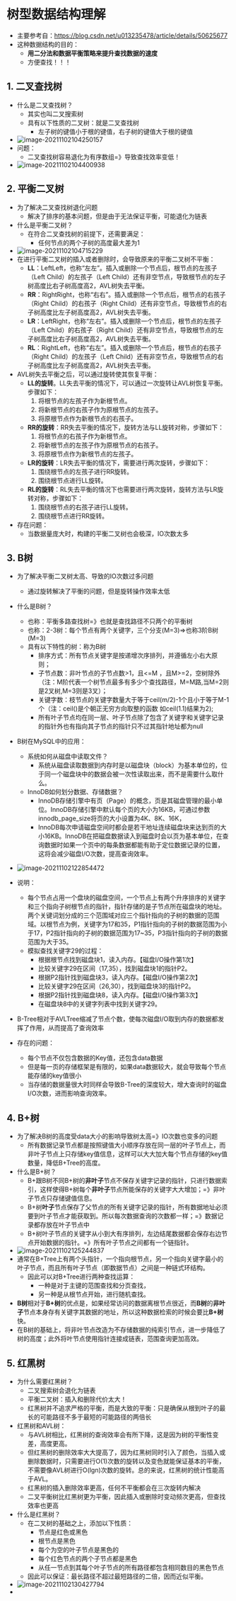 # 树型数据结构理解

- 主要参考自：https://blog.csdn.net/u013235478/article/details/50625677
- 这种数据结构的目的：
  - **用二分法和数据平衡策略来提升查找数据的速度**
  - 方便查找！！！

## 1. 二叉查找树

- 什么是二叉查找树？
  - 其实也叫二叉搜索树
  - 具有以下性质的二叉树：就是二叉查找树
    - 左子树的键值小于根的键值，右子树的键值大于根的键值
- ![image-20211102104250157](13_树数据结构.assets/image-20211102104250157.png)
- 问题：
  - 二叉查找树容易退化为有序数组=》导致查找效率变低！
- ![image-20211102104400938](13_树数据结构.assets/image-20211102104400938.png)

## 2. 平衡二叉树

- 为了解决二叉查找树退化问题
  - 解决了排序的基本问题，但是由于无法保证平衡，可能退化为链表
- 什么是平衡二叉树？
  - 在符合二叉查找树的前提下，还需要满足：
    - 任何节点的两个子树的高度最大差为1
- ![image-20211102104715229](13_树数据结构.assets/image-20211102104715229.png)
- 在进行平衡二叉树的插入或者删除时，会导致原来的平衡二叉树不平衡：
  - **LL**：LeftLeft，也称“左左”。插入或删除一个节点后，根节点的左孩子（Left Child）的左孩子（Left Child）还有非空节点，导致根节点的左子树高度比右子树高度高2，AVL树失去平衡。
  - **RR**：RightRight，也称“右右”。插入或删除一个节点后，根节点的右孩子（Right Child）的右孩子（Right Child）还有非空节点，导致根节点的右子树高度比左子树高度高2，AVL树失去平衡。
  - **LR**：LeftRight，也称“左右”。插入或删除一个节点后，根节点的左孩子（Left Child）的右孩子（Right Child）还有非空节点，导致根节点的左子树高度比右子树高度高2，AVL树失去平衡。
  - **RL**：RightLeft，也称“右左”。插入或删除一个节点后，根节点的右孩子（Right Child）的左孩子（Left Child）还有非空节点，导致根节点的右子树高度比左子树高度高2，AVL树失去平衡。
- AVL树失去平衡之后，可以通过旋转使其恢复平衡：
  - **LL的旋转**。LL失去平衡的情况下，可以通过一次旋转让AVL树恢复平衡。步骤如下：
    1. 将根节点的左孩子作为新根节点。
    2. 将新根节点的右孩子作为原根节点的左孩子。
    3. 将原根节点作为新根节点的右孩子。
  - **RR的旋转**：RR失去平衡的情况下，旋转方法与LL旋转对称，步骤如下：
    1. 将根节点的右孩子作为新根节点。
    2. 将新根节点的左孩子作为原根节点的右孩子。
    3. 将原根节点作为新根节点的左孩子。
  - **LR的旋转**：LR失去平衡的情况下，需要进行两次旋转，步骤如下：
    1. 围绕根节点的左孩子进行RR旋转。
    2. 围绕根节点进行LL旋转。
  - **RL的旋转**：RL失去平衡的情况下也需要进行两次旋转，旋转方法与LR旋转对称，步骤如下：
    1. 围绕根节点的右孩子进行LL旋转。
    2. 围绕根节点进行RR旋转。
- 存在问题：
  - 当数据量庞大时，构建的平衡二叉树也会极深，IO次数太多

## 3. B树

- 为了解决平衡二叉树太高、导致的IO次数过多问题
  
  - 通过旋转解决了平衡的问题，但是旋转操作效率太低

- 什么是B树？
  
  - 也称：平衡多路查找树=》也就是查找路径不只两个的平衡树
  - 也称：2-3树：每个节点有两个关键字，三个分支(M=3)=>也称3阶B树(M=3)
  - 具有以下特性的树：称为B树
    - 排序方式：所有节点关键字是按递增次序排列，并遵循左小右大原则；
    - 子节点数：非叶节点的子节点数>1，且<=M ，且M>=2，空树除外（注：M阶代表一个树节点最多有多少个查找路径，M=M路,当M=2则是2叉树,M=3则是3叉）；
    - 关键字数：枝节点的关键字数量大于等于ceil(m/2)-1个且小于等于M-1个（注：ceil()是个朝正无穷方向取整的函数 如ceil(1.1)结果为2);
    - 所有叶子节点均在同一层、叶子节点除了包含了关键字和关键字记录的指针外也有指向其子节点的指针只不过其指针地址都为null

- B树在MySQL中的应用：
  
  - 系统如何从磁盘中读取文件？
    - 系统从磁盘读取数据到内存时是以磁盘块（block）为基本单位的，位于同一个磁盘块中的数据会被一次性读取出来，而不是需要什么取什么。
  - InnoDB如何划分数据、存储数据？
    - InnoDB存储引擎中有页（Page）的概念，页是其磁盘管理的最小单位。InnoDB存储引擎中默认每个页的大小为16KB，可通过参数innodb_page_size将页的大小设置为4K、8K、16K，
    - InnoDB每次申请磁盘空间时都会是若干地址连续磁盘块来达到页的大小16KB。InnoDB在把磁盘数据读入到磁盘时会以页为基本单位，在查询数据时如果一个页中的每条数据都能有助于定位数据记录的位置，这将会减少磁盘I/O次数，提高查询效率。

- ![image-20211102122854472](13_树数据结构.assets/image-20211102122854472.png)

- 说明：
  
  - 每个节点占用一个盘块的磁盘空间，一个节点上有两个升序排序的关键字和三个指向子树根节点的指针，指针存储的是子节点所在磁盘块的地址。两个关键词划分成的三个范围域对应三个指针指向的子树的数据的范围域。以根节点为例，关键字为17和35，P1指针指向的子树的数据范围为小于17，P2指针指向的子树的数据范围为17~35，P3指针指向的子树的数据范围为大于35。
  - 模拟查找关键字29的过程：
    - 根据根节点找到磁盘块1，读入内存。【磁盘I/O操作第1次】
    - 比较关键字29在区间（17,35），找到磁盘块1的指针P2。
    - 根据P2指针找到磁盘块3，读入内存。【磁盘I/O操作第2次】
    - 比较关键字29在区间（26,30），找到磁盘块3的指针P2。
    - 根据P2指针找到磁盘块8，读入内存。【磁盘I/O操作第3次】
    - 在磁盘块8中的关键字列表中找到关键字29。

- B-Tree相对于AVLTree缩减了节点个数，使每次磁盘I/O取到内存的数据都发挥了作用，从而提高了查询效率

- 存在的问题：
  
  - 每个节点不仅包含数据的Key值，还包含data数据
  - 但是每一页的存储框架是有限的，如果data数据较大，就会导致每个节点能存储的key值很小
  - 当存储的数据量很大时同样会导致B-Tree的深度较大，增大查询时的磁盘I/O次数，进而影响查询效率。

## 4. B+树

- 为了解决B树的高度受data大小的影响导致树太高=》IO次数也变多的问题
  - 所有数据记录节点都是按照键值大小顺序存放在同一层的叶子节点上，而非叶子节点上只存储key值信息，这样可以大大加大每个节点存储的key值数量，降低B+Tree的高度。
- 什么是B+树？
  - B+跟B树不同B+树的**非叶子**节点不保存关键字记录的指针，只进行数据索引，这样使得B+树每个**非叶子**节点所能保存的关键字大大增加；=》非叶子节点只存储键值信息。
  - B+树**叶子**节点保存了父节点的所有关键字记录的指针，所有数据地址必须要到叶子节点才能获取到。所以每次数据查询的次数都一样；=》数据记录都存放在叶子节点中
  - B+树叶子节点的关键字从小到大有序排列，左边结尾数据都会保存右边节点开始数据的指针。=》所有叶子节点之间都有一个链指针。
- ![image-20211102125244837](13_树数据结构.assets/image-20211102125244837.png)
- 通常在B+Tree上有两个头指针，一个指向根节点，另一个指向关键字最小的叶子节点，而且所有叶子节点（即数据节点）之间是一种链式环结构。
  - 因此可以对B+Tree进行两种查找运算：
    - 一种是对于主键的范围查找和分页查找，
    - 另一种是从根节点开始，进行随机查找。 
- **B树**相对于**B+树**的优点是，如果经常访问的数据离根节点很近，而**B树**的**非叶子**节点本身存有关键字其数据的地址，所以这种数据检索的时候会要比**B+树**快。
- 在B树的基础上，将非叶节点改造为不存储数据的纯索引节点，进一步降低了树的高度；此外将叶节点使用指针连接成链表，范围查询更加高效。

## 5. 红黑树

- 为什么需要红黑树？
  - 二叉搜索树会退化为链表
  - 平衡二叉树：插入和删除代价太大！
  - 红黑树并不追求严格的平衡，而是大致的平衡：只是确保从根到叶子的最长的可能路径不多于最短的可能路径的两倍长
- 红黑树和AVL树：
  - 与AVL树相比，红黑树的查询效率会有所下降，这是因为树的平衡性变差，高度更高。
  - 但红黑树的删除效率大大提高了，因为红黑树同时引入了颜色，当插入或删除数据时，只需要进行O(1)次数的旋转以及变色就能保证基本的平衡，不需要像AVL树进行O(lgn)次数的旋转。总的来说，红黑树的统计性能高于AVL。
  - 红黑树的插入删除效率更高，任何不平衡都会在三次旋转内解决
  - 二叉平衡树比红黑树更为平衡，因此插入或删除时变动频次更高，但查找效率也更高
- 什么是红黑树？
  - 在二叉树的基础之上，添加以下性质：
    - 节点是红色或黑色
    - 根节点是黑色
    - 每个为空的叶子节点是黑色的
    - 每个红色节点的两个子节点都是黑色
    - 从任一节点到其每个叶子节点的所有路径都包含相同数目的黑色节点
  - 因此可以保证：最长路径不超过最短路径的二倍，因而近似平衡。
- ![image-20211102130427794](13_树数据结构.assets/image-20211102130427794.png)
- 
